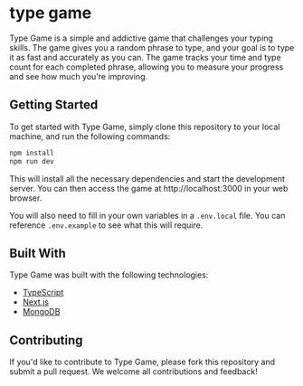 # type game

Type Game is a simple and addictive game that challenges your typing skills. The game gives you a random phrase to type, and your goal is to type it as fast and accurately as you can. The game tracks your time and type count for each completed phrase, allowing you to measure your progress and see how much you're improving.

## Getting Started

To get started with Type Game, simply clone this repository to your local machine, and run the following commands:

```bash
npm install
npm run dev
```

This will install all the necessary dependencies and start the development server. You can then access the game at http://localhost:3000 in your web browser.

You will also need to fill in your own variables in a `.env.local` file. You can reference `.env.example` to see what this will require.

## Built With

Type Game was built with the following technologies:

- [TypeScript](https://www.typescriptlang.org/docs/)
- [Next.js](https://nextjs.org/)
- [MongoDB](https://www.mongodb.com/)

## Contributing

If you'd like to contribute to Type Game, please fork this repository and submit a pull request. We welcome all contributions and feedback!
